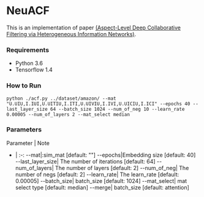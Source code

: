 # NeuACF
This is an implementation of paper  [(Aspect-Level Deep Collaborative Filtering via Heterogeneous Information Networks)](http://www.shichuan.org/doc/46.pdf). 


### Requirements

- Python 3.6
- Tensorflow 1.4

### How to Run

```
python ./acf.py ../dataset/amazon/ --mat "U.UIU,I.IUI,U.UITIU,I.ITI,U.UIVIU,I.IVI,U.UICIU,I.ICI" --epochs 40 --last_layer_size 64 --batch_size 1024 --num_of_neg 10 --learn_rate 0.00005 --num_of_layers 2 --mat_select median

```

### Parameters




Parameter | Note  
- | :-: 
--mat|:sim_mat [default: ""]
--epochs|Embedding size [default: 40]
--last_layer_size|               The number of iterations [default: 64]
--num_of_layers|                The number of layers [default: 2]
--num_of_neg|               The number of negs [default: 2]
--learn_rate|                The learn_rate [default: 0.00005]
--batch_size|                batch_size [default: 1024]
--mat_select|                mat select type [default: median]
--merge|                batch_size [default: attention]
